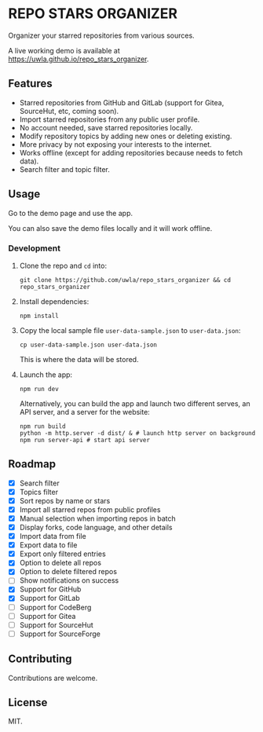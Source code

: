 # REPO STARS ORGANIZER

Organizer your starred repositories from various sources.

A live working demo is available at <https://uwla.github.io/repo_stars_organizer>.

## Features

- Starred repositories from GitHub and GitLab (support for Gitea, SourceHut, etc, coming soon).
- Import starred repositories from any public user profile.
- No account needed, save starred repositories locally.
- Modify repository topics by adding new ones or deleting existing.
- More privacy by not exposing your interests to the internet.
- Works offline (except for adding repositories because needs to fetch data).
- Search filter and topic filter.

## Usage

Go to the demo page and use the app.

You can also save the demo files locally and it will work offline.

### Development

1. Clone the repo and `cd` into:

    ```shell
    git clone https://github.com/uwla/repo_stars_organizer && cd repo_stars_organizer
    ```

2. Install dependencies:

    ```shell
    npm install
    ```

3. Copy the local sample file `user-data-sample.json` to `user-data.json`:

    ```shell
    cp user-data-sample.json user-data.json
    ```

    This is where the data will be stored.

4. Launch the app:

    ```shell
    npm run dev
    ```

    Alternatively, you can build the app and launch two different serves, an
    API server, and a server for the website:

    ```shell
    npm run build
    python -m http.server -d dist/ & # launch http server on background
    npm run server-api # start api server
    ```

## Roadmap

- [x] Search filter
- [x] Topics filter
- [x] Sort repos by name or stars
- [x] Import all starred repos from public profiles
- [x] Manual selection when importing repos in batch
- [x] Display forks, code language, and other details
- [x] Import data from file
- [x] Export data to file
- [x] Export only filtered entries
- [x] Option to delete all repos
- [x] Option to delete filtered repos
- [ ] Show notifications on success
- [x] Support for GitHub
- [x] Support for GitLab
- [ ] Support for CodeBerg
- [ ] Support for Gitea
- [ ] Support for SourceHut
- [ ] Support for SourceForge

## Contributing

Contributions are welcome.

## License

MIT.
